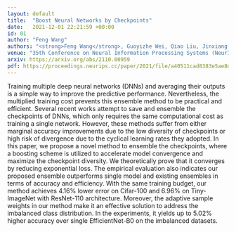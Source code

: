 ```yaml
---
layout: default
title:  "Boost Neural Networks by Checkpoints"
date:   2021-12-01 22:21:59 +00:00
id: 01
author: "Feng Wang"
authors: "<strong>Feng Wang</strong>, Guoyizhe Wei, Qiao Liu, Jinxiang Ou, Xian Wei, Hairong Lv"
venue: "35th Conference on Neural Information Processing Systems (NeurIPS 2021)"
arxiv: https://arxiv.org/abs/2110.00959
pdf: https://proceedings.neurips.cc/paper/2021/file/a40511cad8383e5ae8ddd8b855d135da-Paper.pdf
---
```

Training multiple deep neural networks (DNNs) and averaging their outputs is a simple way to improve the predictive performance. Nevertheless, the multiplied training cost prevents this ensemble method to be practical and efficient. Several recent works attempt to save and ensemble the checkpoints of DNNs, which only requires the same computational cost as training a single network. However, these methods suffer from either marginal accuracy improvements due to the low diversity of checkpoints or high risk of divergence due to the cyclical learning rates they adopted. In this paper, we propose a novel method to ensemble the checkpoints, where a boosting scheme is utilized to accelerate model convergence and maximize the checkpoint diversity. We theoretically prove that it converges by reducing exponential loss. The empirical evaluation also indicates our proposed ensemble outperforms single model and existing ensembles in terms of accuracy and efficiency. With the same training budget, our method achieves 4.16% lower error on Cifar-100 and 6.96% on Tiny-ImageNet with ResNet-110 architecture. Moreover, the adaptive sample weights in our method make it an effective solution to address the imbalanced class distribution. In the experiments, it yields up to 5.02% higher accuracy over single EfficientNet-B0 on the imbalanced datasets.
